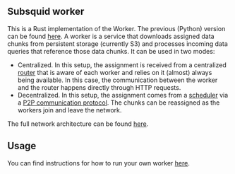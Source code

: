 ## Subsquid worker
This is a Rust implementation of the Worker. The previous (Python) version can be found [here](https://github.com/subsquid/archive.py/tree/master).
A worker is a service that downloads assigned data chunks from persistent storage (currently S3) and processes incoming data queries that reference those data chunks. It can be used in two modes:
- Centralized. In this setup, the assignment is received from a centralized [router](https://github.com/subsquid/archive-router/tree/main/crates/router) that is aware of each worker and relies on it (almost) always being available. In this case, the communication between the worker and the router happens directly through HTTP requests.
- Decentralized. In this setup, the assignment comes from a [scheduler](https://github.com/subsquid/archive-router/tree/b01d86aaf9fb5e14b16c3d24eb7419d413ce8b46/crates/network-scheduler) via a [P2P communication protocol](https://github.com/subsquid/subsquid-network/tree/main/transport). The chunks can be reassigned as the workers join and leave the network.

The full network architecture can be found [here](https://github.com/subsquid/subsquid-network-contracts/wiki/Network-architecture#panthalassa-testnet).

## Usage
You can find instructions for how to run your own worker [here](https://github.com/subsquid/subsquid-network-contracts/wiki/Tethys-worker-installation).